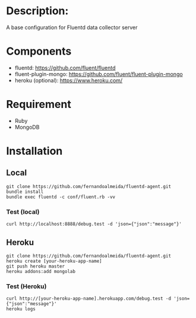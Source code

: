 # Description:

A base configuration for Fluentd data collector server

# Components

* fluentd: https://github.com/fluent/fluentd
* fluent-plugin-mongo: https://github.com/fluent/fluent-plugin-mongo
* heroku (optional): https://www.heroku.com/

# Requirement

* Ruby
* MongoDB

# Installation

## Local

    git clone https://github.com/fernandoalmeida/fluentd-agent.git
    bundle install
    bundle exec fluentd -c conf/fluent.rb -vv

### Test (local)

    curl http://localhost:8888/debug.test -d 'json={"json":"message"}'

## Heroku

    git clone https://github.com/fernandoalmeida/fluentd-agent.git
    heroku create [your-heroku-app-name]
    git push heroku master
    heroku addons:add mongolab

### Test (Heroku)

    curl http://[your-heroku-app-name].herokuapp.com/debug.test -d 'json={"json":"message"}'
    heroku logs
